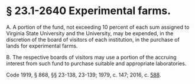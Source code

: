 # § 23.1-2640 Experimental farms.

<p>A. A portion of the fund, not exceeding 10 percent of each sum assigned to Virginia State University and the University, may be expended, in the discretion of the board of visitors of each institution, in the purchase of lands for experimental farms.</p><p>B. The respective boards of visitors may use a portion of the accruing interest from such fund to purchase suitable and appropriate laboratories.</p><p>Code 1919, § 868, §§ 23-138, 23-139; 1979, c. 147; 2016, c. <a href='http://lis.virginia.gov/cgi-bin/legp604.exe?161+ful+CHAP0588'>588</a>.</p>
